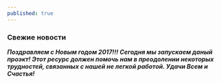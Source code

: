 ```yaml
---
published: true
---
```

### Свежие новости

**_Поздравляем с Новым годом 2017!!! Сегодня мы запускаем даный проэкт! Этот ресурс должен помочь нам в преодолении некоторых трудностей, связанных с нашей не легкой работой. Удачи Всем и Счастья!_**
